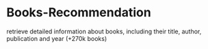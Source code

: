 # Books-Recommendation
retrieve detailed information about books, including their title, author, publication and year (+270k books)

